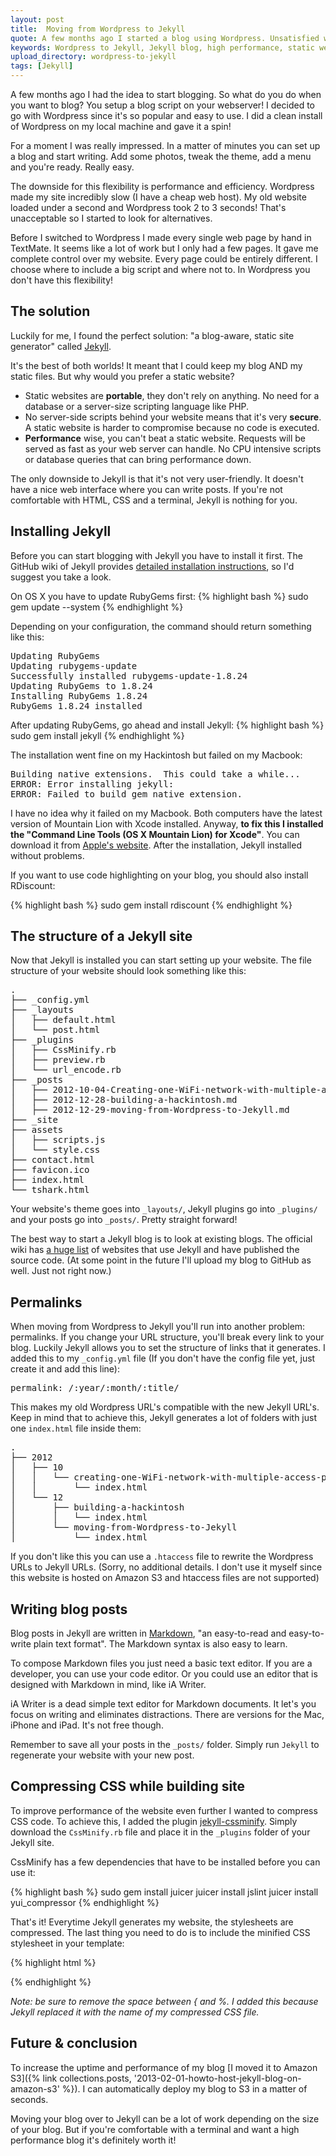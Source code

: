 ```yaml
---
layout: post
title:  Moving from Wordpress to Jekyll
quote: A few months ago I started a blog using Wordpress. Unsatisfied with the performance, I moved my blog over to Jekyll, a blog-aware static site generator.
keywords: Wordpress to Jekyll, Jekyll blog, high performance, static website, static blog
upload_directory: wordpress-to-jekyll
tags: [Jekyll]
---
```


A few months ago I had the idea to start blogging. So what do you do when you want to blog? You setup a blog script on your webserver! I decided to go with Wordpress since it's so popular and easy to use. I did a clean install of Wordpress on my local machine and gave it a spin!

For a moment I was really impressed. In a matter of minutes you can set up a blog and start writing. Add some photos, tweak the theme, add a menu and you're ready. Really easy.

The downside for this flexibility is performance and efficiency. Wordpress made my site incredibly slow (I have a cheap web host). My old website loaded under a second and Wordpress took 2 to 3 seconds! That's unacceptable so I started to look for alternatives.

<!--more-->

Before I switched to Wordpress I made every single web page by hand in TextMate. It seems like a lot of work but I only had a few pages. It gave me complete control over my website. Every page could be entirely different. I choose where to include a big script and where not to. In Wordpress you don't have this flexibility!

## The solution
Luckily for me, I found the perfect solution: "a blog-aware, static site generator" called [Jekyll](https://github.com/mojombo/jekyll).

It's the best of both worlds! It meant that I could keep my blog AND my static files. But why would you prefer a static website?

* Static websites are **portable**, they don't rely on anything. No need for a database or a server-size scripting language like PHP.
* No server-side scripts behind your website means that it's very **secure**. A static website is harder to compromise because no code is executed.
* **Performance** wise, you can't beat a static website. Requests will be served as fast as your web server can handle. No CPU intensive scripts or database queries that can bring performance down.

The only downside to Jekyll is that it's not very user-friendly. It doesn't have a nice web interface where you can write posts. If you're not comfortable with HTML, CSS and a terminal, Jekyll is nothing for you.

## Installing Jekyll
Before you can start blogging with Jekyll you have to install it first. The GitHub wiki of Jekyll provides [detailed installation instructions](https://github.com/mojombo/jekyll/wiki/install), so I'd suggest you take a look. 

On OS X you have to update RubyGems first:
{% highlight bash %}
sudo gem update --system
{% endhighlight %}

Depending on your configuration, the command should return something like this:

<pre>
Updating RubyGems
Updating rubygems-update
Successfully installed rubygems-update-1.8.24
Updating RubyGems to 1.8.24
Installing RubyGems 1.8.24
RubyGems 1.8.24 installed
</pre>

After updating RubyGems, go ahead and install Jekyll:
{% highlight bash %}
sudo gem install jekyll
{% endhighlight %}

The installation went fine on my Hackintosh but failed on my Macbook:
<pre>
Building native extensions.  This could take a while...
ERROR: Error installing jekyll:
ERROR: Failed to build gem native extension.
</pre>

I have no idea why it failed on my Macbook. Both computers have the latest version of Mountain Lion with Xcode installed. Anyway, **to fix this I installed the "Command Line Tools (OS X Mountain Lion) for Xcode"**. You can download it from [Apple's website](https://developer.apple.com/downloads/index.action). After the installation, Jekyll installed without problems.

If you want to use code highlighting on your blog, you should also install RDiscount:

{% highlight bash %}
sudo gem install rdiscount
{% endhighlight %}

## The structure of a Jekyll site
Now that Jekyll is installed you can start setting up your website. The file structure of your website should look something like this:

<pre>
.
├── _config.yml
├── _layouts
│   ├── default.html
│   └── post.html
├── _plugins
│   ├── CssMinify.rb
│   ├── preview.rb
│   └── url_encode.rb
├── _posts
│   ├── 2012-10-04-Creating-one-WiFi-network-with-multiple-access-points.md
│   ├── 2012-12-28-building-a-hackintosh.md
│   ├── 2012-12-29-moving-from-Wordpress-to-Jekyll.md
├── _site
├── assets
│   ├── scripts.js
│   └── style.css
├── contact.html
├── favicon.ico
├── index.html
└── tshark.html
</pre>

Your website's theme goes into ``_layouts/``, Jekyll plugins go into ``_plugins/`` and your posts go into ``_posts/``. Pretty straight forward!

The best way to start a Jekyll blog is to look at existing blogs. The official wiki has [a huge list](https://github.com/mojombo/jekyll/wiki/Sites) of websites that use Jekyll and have published the source code. (At some point in the future I'll upload my blog to GitHub as well. Just not right now.)

## Permalinks
When moving from Wordpress to Jekyll you'll run into another problem: permalinks. If you change your URL structure, you'll break every link to your blog. Luckily Jekyll allows you to set the structure of links that it generates. I added this to my ``_config.yml`` file (If you don't have the config file yet, just create it and add this line):
<pre>
permalink: /:year/:month/:title/
</pre>

This makes my old Wordpress URL's compatible with the new Jekyll URL's. Keep in mind that to achieve this, Jekyll generates a lot of folders with just one ``index.html`` file inside them:
<pre>
.
├── 2012
│   ├── 10
│   │   └── creating-one-WiFi-network-with-multiple-access-points
│   │       └── index.html
│   └── 12
│       ├── building-a-hackintosh
│       │   └── index.html
│       └── moving-from-Wordpress-to-Jekyll
│           └── index.html
</pre>

If you don't like this you can use a ``.htaccess`` file to rewrite the Wordpress URLs to Jekyll URLs. (Sorry, no additional details. I don't use it myself since this website is hosted on Amazon S3 and htaccess files are not supported)

## Writing blog posts
Blog posts in Jekyll are written in [Markdown](http://daringfireball.net/projects/markdown/), "an easy-to-read and easy-to-write plain text format". The Markdown syntax is also easy to learn.

To compose Markdown files you just need a basic text editor. If you are a developer, you can use your code editor. Or you could use an editor that is designed with Markdown in mind, like iA Writer.

iA Writer is a dead simple text editor for Markdown documents. It let's you focus on writing and eliminates distractions. There are versions for the Mac, iPhone and iPad. It's not free though.

Remember to save all your posts in the ``_posts/`` folder. Simply run ``Jekyll`` to regenerate your website with your new post.

## Compressing CSS while building site
To improve performance of the website even further I wanted to compress CSS code. To achieve this, I added the plugin [jekyll-cssminify](https://github.com/donaldducky/jekyll-cssminify). Simply download the ``CssMinify.rb`` file and place it in the ``_plugins`` folder of your Jekyll site.

CssMinify has a few dependencies that have to be installed before you can use it:

{% highlight bash %}
sudo gem install juicer
juicer install jslint
juicer install yui_compressor
{% endhighlight %}

That's it! Everytime Jekyll generates my website, the stylesheets are compressed. The last thing you need to do is to include the minified CSS stylesheet in your template:

{% highlight html %}
<link rel="stylesheet" type="text/css" href="{ % minified_css_file %}">
{% endhighlight %}

*Note: be sure to remove the space between { and %. I added this because Jekyll replaced it with the name of my compressed CSS file.*


## Future & conclusion
To increase the uptime and performance of my blog [I moved it to Amazon S3]({% link collections.posts, '2013-02-01-howto-host-jekyll-blog-on-amazon-s3' %}). I can automatically deploy my blog to S3 in a matter of seconds.

Moving your blog over to Jekyll can be a lot of work depending on the size of your blog. But if you're comfortable with a terminal and want a high performance blog it's definitely worth it!
